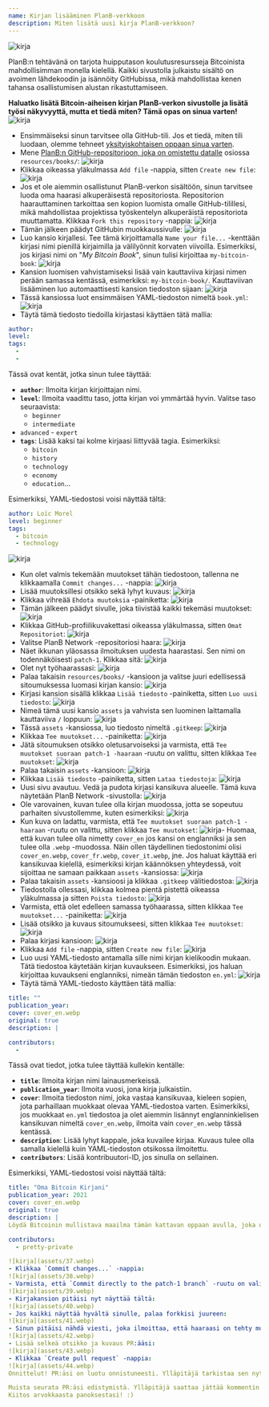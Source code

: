 ```yaml
---
name: Kirjan lisääminen PlanB-verkkoon
description: Miten lisätä uusi kirja PlanB-verkkoon?
---
```

![kirja](assets/cover.webp)

PlanB:n tehtävänä on tarjota huipputason koulutusresursseja Bitcoinista mahdollisimman monella kielellä. Kaikki sivustolla julkaistu sisältö on avoimen lähdekoodin ja isännöity GitHubissa, mikä mahdollistaa kenen tahansa osallistumisen alustan rikastuttamiseen.

**Haluatko lisätä Bitcoin-aiheisen kirjan PlanB-verkon sivustolle ja lisätä työsi näkyvyyttä, mutta et tiedä miten? Tämä opas on sinua varten!**
![kirja](assets/01.webp)
- Ensimmäiseksi sinun tarvitsee olla GitHub-tili. Jos et tiedä, miten tili luodaan, olemme tehneet [yksityiskohtaisen oppaan sinua varten](https://planb.network/tutorials/others/create-github-account).
- Mene [PlanB:n GitHub-repositorioon, joka on omistettu datalle](https://github.com/DecouvreBitcoin/sovereign-university-data/tree/dev/resources/books) osiossa `resources/books/`:
![kirja](assets/02.webp)
- Klikkaa oikeassa yläkulmassa `Add file` -nappia, sitten `Create new file`:
![kirja](assets/03.webp)
- Jos et ole aiemmin osallistunut PlanB-verkon sisältöön, sinun tarvitsee luoda oma haarasi alkuperäisestä repositoriosta. Repositorion haarauttaminen tarkoittaa sen kopion luomista omalle GitHub-tilillesi, mikä mahdollistaa projektissa työskentelyn alkuperäistä repositoriota muuttamatta. Klikkaa `Fork this repository` -nappia:
![kirja](assets/04.webp)
- Tämän jälkeen päädyt GitHubin muokkaussivulle:
![kirja](assets/05.webp)
- Luo kansio kirjallesi. Tee tämä kirjoittamalla `Name your file...` -kenttään kirjasi nimi pienillä kirjaimilla ja välilyönnit korvaten viivoilla. Esimerkiksi, jos kirjasi nimi on "*My Bitcoin Book*", sinun tulisi kirjoittaa `my-bitcoin-book`:
![kirja](assets/06.webp)
- Kansion luomisen vahvistamiseksi lisää vain kauttaviiva kirjasi nimen perään samassa kentässä, esimerkiksi: `my-bitcoin-book/`. Kauttaviivan lisääminen luo automaattisesti kansion tiedoston sijaan:
![kirja](assets/07.webp)
- Tässä kansiossa luot ensimmäisen YAML-tiedoston nimeltä `book.yml`:
![kirja](assets/08.webp)
- Täytä tämä tiedosto tiedoilla kirjastasi käyttäen tätä mallia:

```yaml
author: 
level: 
tags:
  - 
  - 
```

Tässä ovat kentät, jotka sinun tulee täyttää:
- **`author`**: Ilmoita kirjan kirjoittajan nimi.
- **`level`**: Ilmoita vaadittu taso, jotta kirjan voi ymmärtää hyvin. Valitse taso seuraavista:
	- `beginner`
	- `intermediate`
- `advanced` - `expert`
- **`tags`**: Lisää kaksi tai kolme kirjaasi liittyvää tagia. Esimerkiksi:
    - `bitcoin`
    - `history`
    - `technology`
    - `economy`
    - `education`...

Esimerkiksi, YAML-tiedostosi voisi näyttää tältä:

```yaml
author: Loïc Morel
level: beginner
tags:
  - bitcoin
  - technology
```

![kirja](assets/09.webp)
- Kun olet valmis tekemään muutokset tähän tiedostoon, tallenna ne klikkaamalla `Commit changes...` -nappia:
![kirja](assets/10.webp)
- Lisää muutoksillesi otsikko sekä lyhyt kuvaus: ![kirja](assets/11.webp)
- Klikkaa vihreää `Ehdota muutoksia` -painiketta: ![kirja](assets/12.webp)
- Tämän jälkeen päädyt sivulle, joka tiivistää kaikki tekemäsi muutokset: ![kirja](assets/13.webp)
- Klikkaa GitHub-profiilikuvakettasi oikeassa yläkulmassa, sitten `Omat Repositoriot`: ![kirja](assets/14.webp)
- Valitse PlanB Network -repositoriosi haara: ![kirja](assets/15.webp)
- Näet ikkunan yläosassa ilmoituksen uudesta haarastasi. Sen nimi on todennäköisesti `patch-1`. Klikkaa sitä: ![kirja](assets/16.webp)
- Olet nyt työhaarassasi: ![kirja](assets/17.webp)
- Palaa takaisin `resources/books/` -kansioon ja valitse juuri edellisessä sitoumuksessa luomasi kirjan kansio: ![kirja](assets/18.webp)
- Kirjasi kansion sisällä klikkaa `Lisää tiedosto` -painiketta, sitten `Luo uusi tiedosto`: ![kirja](assets/19.webp)
- Nimeä tämä uusi kansio `assets` ja vahvista sen luominen laittamalla kauttaviiva `/` loppuun: ![kirja](assets/20.webp)
- Tässä `assets` -kansiossa, luo tiedosto nimeltä `.gitkeep`: ![kirja](assets/21.webp)
- Klikkaa `Tee muutokset...` -painiketta: ![kirja](assets/22.webp)
- Jätä sitoumuksen otsikko oletusarvoiseksi ja varmista, että `Tee muutokset suoraan patch-1 -haaraan` -ruutu on valittu, sitten klikkaa `Tee muutokset`: ![kirja](assets/23.webp)
- Palaa takaisin `assets` -kansioon: ![kirja](assets/24.webp)
- Klikkaa `Lisää tiedosto` -painiketta, sitten `Lataa tiedostoja`: ![kirja](assets/25.webp)
- Uusi sivu avautuu. Vedä ja pudota kirjasi kansikuva alueelle. Tämä kuva näytetään PlanB Network -sivustolla: ![kirja](assets/26.webp)
- Ole varovainen, kuvan tulee olla kirjan muodossa, jotta se sopeutuu parhaiten sivustollemme, kuten esimerkiksi: ![kirja](assets/27.webp)
- Kun kuva on ladattu, varmista, että `Tee muutokset suoraan patch-1 -haaraan` -ruutu on valittu, sitten klikkaa `Tee muutokset`: ![kirja](assets/28.webp)- Huomaa, että kuvan tulee olla nimetty `cover_en` jos kansi on englanniksi ja sen tulee olla `.webp` -muodossa. Näin ollen täydellinen tiedostonimi olisi `cover_en.webp`, `cover_fr.webp`, `cover_it.webp`, jne. Jos haluat käyttää eri kansikuvaa kielellä, esimerkiksi kirjan käännöksen yhteydessä, voit sijoittaa ne samaan paikkaan `assets` -kansiossa: ![kirja](assets/29.webp)
- Palaa takaisin `assets` -kansioosi ja klikkaa `.gitkeep` välitiedostoa: ![kirja](assets/30.webp)
- Tiedostolla ollessasi, klikkaa kolmea pientä pistettä oikeassa yläkulmassa ja sitten `Poista tiedosto`: ![kirja](assets/31.webp)
- Varmista, että olet edelleen samassa työhaarassa, sitten klikkaa `Tee muutokset...` -painiketta: ![kirja](assets/32.webp)
- Lisää otsikko ja kuvaus sitoumukseesi, sitten klikkaa `Tee muutokset`: ![kirja](assets/33.webp)
- Palaa kirjasi kansioon: ![kirja](assets/34.webp)
- Klikkaa `Add file` -nappia, sitten `Create new file`:
![kirja](assets/35.webp)
- Luo uusi YAML-tiedosto antamalla sille nimi kirjan kielikoodin mukaan. Tätä tiedostoa käytetään kirjan kuvaukseen. Esimerkiksi, jos haluan kirjoittaa kuvaukseni englanniksi, nimeän tämän tiedoston `en.yml`:
![kirja](assets/36.webp)
- Täytä tämä YAML-tiedosto käyttäen tätä mallia:
```yaml
title: ""
publication_year: 
cover: cover_en.webp
original: true
description: |

contributors:
  - 
```

Tässä ovat tiedot, jotka tulee täyttää kullekin kentälle:
- **`title`**: Ilmoita kirjan nimi lainausmerkeissä.
- **`publication_year`**: Ilmoita vuosi, jona kirja julkaistiin.
- **`cover`**: Ilmoita tiedoston nimi, joka vastaa kansikuvaa, kieleen sopien, jota parhaillaan muokkaat olevaa YAML-tiedostoa varten. Esimerkiksi, jos muokkaat `en.yml` tiedostoa ja olet aiemmin lisännyt englanninkielisen kansikuvan nimeltä `cover_en.webp`, ilmoita vain `cover_en.webp` tässä kentässä.
- **`description`**: Lisää lyhyt kappale, joka kuvailee kirjaa. Kuvaus tulee olla samalla kielellä kuin YAML-tiedoston otsikossa ilmoitettu.
- **`contributors`**: Lisää kontribuutori-ID, jos sinulla on sellainen.

Esimerkiksi, YAML-tiedostosi voisi näyttää tältä:

```yaml
title: "Oma Bitcoin Kirjani"
publication_year: 2021
cover: cover_en.webp
original: true
description: |
Löydä Bitcoinin mullistava maailma tämän kattavan oppaan avulla, joka on räätälöity aloittelijoille. Oma Bitcoin Kirjani tekee Bitcoinin monimutkaisuudesta ymmärrettävää, tarjoten selkeän ja tiiviin johdatuksen siihen, miten protokolla toimii. Sen vallankumouksellisesta teknologiasta sen mahdolliseen vaikutukseen maailmantalouteen, tämä kirja tarjoaa arvokkaita oivalluksia ja käytännön tietoa. Täydellinen niille, jotka ovat uusia Bitcoinin parissa, se kattaa perusteet, turvallisuusvinkit ja digitaalisen rahoituksen tulevaisuuden. Sukella rahan tulevaisuuteen ja varusta itsesi tiedolla, jotta voit luottavaisesti navigoida digitaalisessa iässä.

contributors:
  - pretty-private

![kirja](assets/37.webp)
- Klikkaa `Commit changes...` -nappia:
![kirja](assets/38.webp)
- Varmista, että `Commit directly to the patch-1 branch` -ruutu on valittu, lisää otsikko, sitten klikkaa `Commit changes`:
![kirja](assets/39.webp)
- Kirjakansion pitäisi nyt näyttää tältä:
![kirja](assets/40.webp)
- Jos kaikki näyttää hyvältä sinulle, palaa forkkisi juureen:
![kirja](assets/41.webp)
- Sinun pitäisi nähdä viesti, joka ilmoittaa, että haaraasi on tehty muutoksia. Klikkaa `Compare & pull request` -nappia:
![kirja](assets/42.webp)
- Lisää selkeä otsikko ja kuvaus PR:ääsi:
![kirja](assets/43.webp)
- Klikkaa `Create pull request` -nappia:
![kirja](assets/44.webp)
Onnittelut! PR:äsi on luotu onnistuneesti. Ylläpitäjä tarkistaa sen nyt ja, jos kaikki on kunnossa, yhdistää sen PlanB Networkin päärepositoryyn. Kirjasi pitäisi ilmestyä verkkosivustolle muutaman päivän kuluttua.

Muista seurata PR:äsi edistymistä. Ylläpitäjä saattaa jättää kommentin pyytäen lisätietoja. Niin kauan kuin PR:äsi ei ole vahvistettu, voit tarkastella sitä `Pull requests` -välilehdessä PlanB Networkin GitHub-repositoryssä.
Kiitos arvokkaasta panoksestasi! :)
